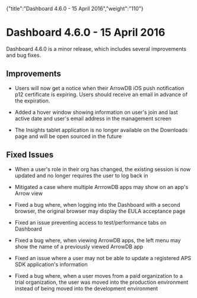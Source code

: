 {"title":"Dashboard 4.6.0 - 15 April 2016","weight":"110"} 

# Dashboard 4.6.0 - 15 April 2016

Dashboard 4.6.0 is a minor release, which includes several improvements and bug fixes.

## Improvements

*   Users will now get a notice when their ArrowDB iOS push notification p12 certificate is expiring. Users should receive an email in advance of the expiration.
    
*   Added a hover window showing information on user's join and last active date and user's email address in the management screen
    
*   The Insights tablet application is no longer available on the Downloads page and will be open sourced in the future
    

## Fixed Issues

*   When a user's role in their org has changed, the existing session is now updated and no longer requires the user to log back in
    
*   Mitigated a case where multiple ArrrowDB apps may show on an app's Arrow view
    
*   Fixed a bug where, when logging into the Dashboard with a second browser, the original browser may display the EULA acceptance page
    
*   Fixed an issue preventing access to test/performance tabs on Dashboard
    
*   Fixed a bug where, when viewing ArrowDB apps, the left menu may show the name of a previously viewed ArrowDB app
    
*   Fixed an issue where a user may not be able to update a registered APS SDK application's information
    
*   Fixed a bug where, when a user moves from a paid organization to a trial organization, the user was moved into the production environment instead of being moved into the development environment
